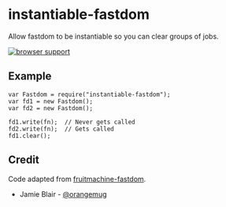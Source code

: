 # instantiable-fastdom
Allow fastdom to be instantiable so you can clear groups of jobs.

[![browser support](https://ci.testling.com/orangemug/instantiable-fastdom.png)](https://ci.testling.com/orangemug/instantiable-fastdom)

## Example

    var Fastdom = require("instantiable-fastdom");
    var fd1 = new Fastdom();
    var fd2 = new Fastdom();

    fd1.write(fn);  // Never gets called
    fd2.write(fn);  // Gets called
    fd1.clear();


## Credit
Code adapted from [fruitmachine-fastdom](https://github.com/ftlabs/fruitmachine-fastdom).

 * Jamie Blair - [@orangemug](http://github.com/orangemug)
